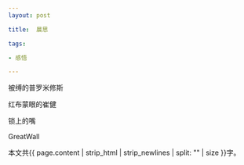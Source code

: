 ```yaml
---
layout: post

title:  晨思

tags:

- 感悟

---
```

被缚的普罗米修斯

红布蒙眼的崔健

锁上的嘴

GreatWall

本文共{{ page.content | strip_html | strip_newlines | split: "" | size }}字。

